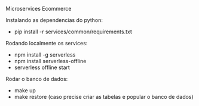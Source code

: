 Microservices Ecommerce

Instalando as dependencias do python:

- pip install -r services/common/requirements.txt

Rodando localmente os services:

- npm install -g serverless
- npm install serverless-offline
- serverless offline start

Rodar o banco de dados:

- make up
- make restore (caso precise criar as tabelas e popular o banco de dados)
